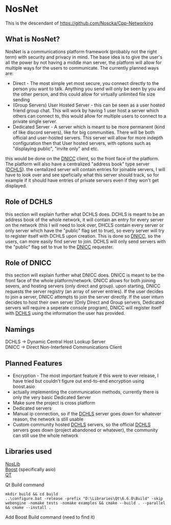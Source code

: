 # NosNet

This is the descendant of https://github.com/Noscka/Cpp-Networking

## What is NosNet?
NosNet is a communications platform framework (probably not the right term) with security and privacy in mind. The base idea is to give the user's all the power by not having a middle man server, the platform will allow for multiple ways for the users to communicate. The currently planned ways are:
 - Direct - The most simple yet most secure, you connect directly to the person you want to talk. Anything you send will only be seen by you and the other person, and this could allow for virtually unlimited file size sending
 - (Group Servers) User Hosted Server - this can be seen as a user hosted friend group chat. This will work by having 1 user host a server which others can connect to, this would allow for multiple users to connect to a private single server.
 - Dedicated Server - A server which is meant to be more permanent (kind of like discord servers), like for big communities. There will be both official and user-hosted servers. This server will allow for more indepth configuration then that User hosted servers, with options such as "displaying public", "invite only" and etc.

this would be done on the [DNICC](#namings) client, so the front face of the platform. The platform will also have a centralized "address book" type server ([DCHLS](#namings)). the centalized server will contain entries for joinable servers, I will have to look over and see speficially what this server should track, so for example if it should have entries of private servers even if they won't get displayed. 

## Role of DCHLS
this section will explain further what DCHLS does. DCHLS is meant to be an address book of the whole network, it will contain an entry for every server on the network (this I will need to look over, DHCLS contain every server or only server which have the "public" flag set to true), so every server will try to register itself with DCHLS upon creation. This is done so [DNICC](#role-of-dnicc), so the users, can more easily find server to join. DCHLS will only send servers with the "public" flag set to true to the [DNICC](#role-of-dnicc) requester. 

## Role of DNICC
this section will explain further what DNICC does. DNICC is meant to be the front face of the whole platform/network. DNICC allows for both joining severs, and hosting servers (only direct and group). upon starting, DNICC requests the server registry (an array of server entries). If the user decides to join a server, DNICC attempts to join the server directly. If the user inturn decides to host their own server (Only Direct and Group servers, Dedicated servers will require a seperate console program), DNICC will register itself with [DCHLS](#role-of-dchls) using the information the user has provided.

## Namings
DCHLS -> Dynamic Central Host Lookup Server  
DNICC -> Direct Non-Interfered Communications Client

## Planned Features
 - Encryption - The most important feature if this were to ever release, I have tried but couldn't figure out end-to-end encryption using boost.asio
 - actually implementing the communication methods, currently there is only the very basic Dedicated Server
 - Make sure the project is cross platform
 - Dedicated servers
 - Manual ip connection, so if the [DCHLS](#role-of-dchls) server goes down for whatever reason, the network is still usable
 - Custom community hosted [DCHLS](#role-of-dchls) servers, so the official [DCHLS](#role-of-dchls) servers goes down (project abandoned or whatever), the community can still use the whole network

## Libraries used
[NosLib](https://github.com/Noscka/NosLib)  
[Boost](https://www.boost.org/) (specifically asio)  
[QT](https://www.qt.io/download)  

Qt Build command
```
mkdir build && cd build
..\configure.bat -release -prefix "D:\Libraries\Qt\6.6.0\Build" -skip webengine -nomake tests -nomake examples && cmake --build . --parallel && cmake --install .
```
Add Boost Build command (need to find it)
